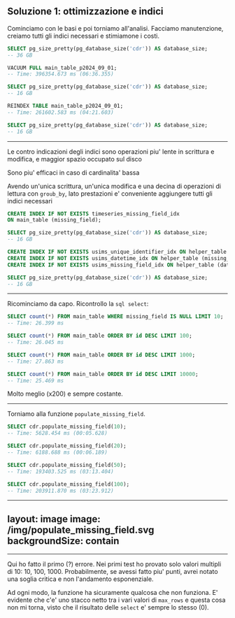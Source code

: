 ## Soluzione 1: ottimizzazione e indici

Cominciamo con le basi e poi torniamo all'analisi. Facciamo manutenzione, creiamo tutti gli indici necessari e stimiamone i costi. 

```sql 
SELECT pg_size_pretty(pg_database_size('cdr')) AS database_size;
-- 36 GB

VACUUM FULL main_table_p2024_09_01;
-- Time: 396354.673 ms (06:36.355)

SELECT pg_size_pretty(pg_database_size('cdr')) AS database_size;
-- 16 GB

REINDEX TABLE main_table_p2024_09_01;
-- Time: 261602.583 ms (04:21.603)

SELECT pg_size_pretty(pg_database_size('cdr')) AS database_size;
-- 16 GB
```

---

Le contro indicazioni degli indici sono operazioni piu' lente in scrittura e modifica, e maggior spazio occupato sul disco

<v-click>

Sono piu' efficaci in caso di cardinalita' bassa
</v-click>

<v-click>

Avendo un'unica scrittura, un'unica modifica e una decina di operazioni di lettura con `groub_by`, lato prestazioni e' conveniente aggiungere tutti gli indici necessari
</v-click>

<v-click>

```sql
CREATE INDEX IF NOT EXISTS timeseries_missing_field_idx 
ON main_table (missing_field);

SELECT pg_size_pretty(pg_database_size('cdr')) AS database_size;
-- 16 GB

CREATE INDEX IF NOT EXISTS usims_unique_identifier_idx ON helper_table (unique_identifier);
CREATE INDEX IF NOT EXISTS usims_datetime_idx ON helper_table (missing_field);
CREATE INDEX IF NOT EXISTS usims_missing_field_idx ON helper_table (datetime);

SELECT pg_size_pretty(pg_database_size('cdr')) AS database_size;
-- 16 GB
```

</v-click>

---

Ricominciamo da capo. Ricontrollo la `sql select`:

<v-click>

```sql    
SELECT count(*) FROM main_table WHERE missing_field IS NULL LIMIT 10;
-- Time: 26.399 ms

SELECT count(*) FROM main_table ORDER BY id DESC LIMIT 100;
-- Time: 26.045 ms

SELECT count(*) FROM main_table ORDER BY id DESC LIMIT 1000;
-- Time: 27.863 ms

SELECT count(*) FROM main_table ORDER BY id DESC LIMIT 10000;
-- Time: 25.469 ms
```

</v-click>

<v-click>

Molto meglio (x200) e sempre costante.

</v-click>

---

Torniamo alla funzione `populate_missing_field`.

<v-click>

```sql    
SELECT cdr.populate_missing_field(10);
-- Time: 5628.454 ms (00:05.628) 

SELECT cdr.populate_missing_field(20);
-- Time: 6188.688 ms (00:06.189)

SELECT cdr.populate_missing_field(50);
-- Time: 193403.525 ms (03:13.404) 

SELECT cdr.populate_missing_field(100);
-- Time: 203911.870 ms (03:23.912)
```

</v-click>

---
layout: image
image: /img/populate_missing_field.svg
backgroundSize: contain
---

---

Qui ho fatto il primo (?) errore. Nei primi test ho provato solo valori multipli di 10: 10, 100, 1000.
Probabilmente, se avessi fatto piu' punti, avrei notato una soglia critica e non l'andamento esponenziale. 
 
Ad ogni modo, la funzione ha sicuramente qualcosa che non funziona.
E' evidente che c'e' uno stacco netto tra i vari valori di `max_rows` e questa cosa non mi torna, visto che il risultato delle `select` e' sempre lo stesso (0).